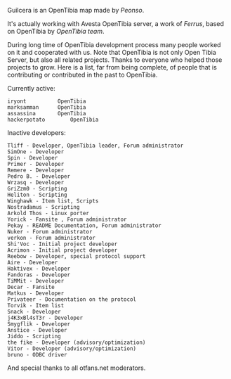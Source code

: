 Guilcera is an OpenTibia map made by *Peonso*.

It's actually working with Avesta OpenTibia server, a work of *Ferrus*, based on OpenTibia by *OpenTibia team*.

During long time of OpenTibia development process many people worked
on it and cooperated with us. Note that OpenTibia is not only Open
Tibia Server, but also all related projects. Thanks to everyone who
helped those projects to grow. Here is a list, far from being
complete, of people that is contributing or contributed in the past to
OpenTibia.

Currently active:

	iryont			OpenTibia
	marksamman		OpenTibia
	assassina		OpenTibia
	hackerpotato		OpenTibia

Inactive developers:

	Tliff - Developer, OpenTibia leader, Forum administrator
	SimOne - Developer
	Spin - Developer
	Primer - Developer
	Remere - Developer
	Pedro B. - Developer
	Wrzasq - Developer
	GriZzm0 - Scripting
	Heliton - Scripting
	Winghawk - Item list, Scripts
	Nostradamus - Scripting
	Arkold Thos - Linux porter
	Yorick - Fansite , Forum administrator
	Pekay - README Documentation, Forum administrator
	Nuker - Forum administrator
	verkon - Forum administrator
	Shi'Voc - Initial project developer
	Acrimon - Initial project developer
	Reebow - Developer, special protocol support
	Aire - Developer
	Haktivex - Developer
	Fandoras - Developer
	TiMMit - Developer
	Decar - Fansite
	Matkus - Developer
	Privateer - Documentation on the protocol
	Torvik - Item list
	Snack - Developer
	j4K3xBl4sT3r - Developer
	Smygflik - Developer
	Anstice - Developer
	Jiddo - Scripting
	the fike - Developer (advisory/optimization)
	Vitor - Developer (advisory/optimization)
	bruno - ODBC driver

And special thanks to all otfans.net moderators.